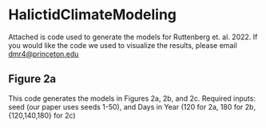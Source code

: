 # HalictidClimateModeling

Attached is code used to generate the models for Ruttenberg et. al. 2022.  If you would like the code we used to visualize the results, please email dmr4@princeton.edu

## Figure 2a

This code generates the models in Figures 2a, 2b, and 2c.  Required inputs: seed (our paper uses seeds 1-50), and Days in Year (120 for 2a, 180 for 2b, {120,140,180} for 2c)
